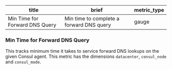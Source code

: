 title | brief | metric_type
------|-------|------------
Min Time for Forward DNS Query | Min time to complete a forward DNS query | gauge

### Min Time for Forward DNS Query
This tracks minimum time it takes to service forward DNS lookups on the given Consul agent. This metric has the dimensions `datacenter`, `consul_node` and `consul_mode`.